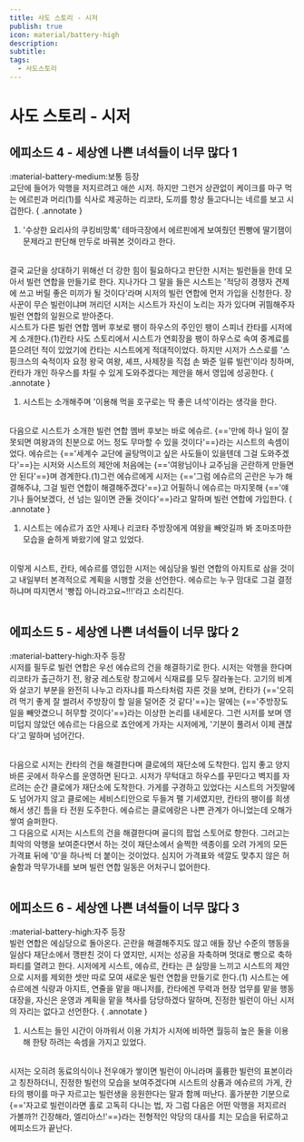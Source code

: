 ```yaml
---
title: 사도 스토리 - 시저
publish: true
icon: material/battery-high
description:
subtitle: 
tags:
  - 사도스토리
---
```


# 사도 스토리 - 시저

## 에피소드 4 - 세상엔 나쁜 녀석들이 너무 많다 1
<span class="badge badge-version"><span class="badge-icon">:material-battery-medium:</span>보통 등장</span>
<br>
교단에 들어가 악행을 저지르려고 애쓴 시저. 하지만 그런거 상관없이 케이크를 마구 먹는 에르핀과 머리(1)를 식사로 제공하는 리코타, 도끼를 항상 들고다니는 네르를 보고 시겁한다.
{ .annotate }

1. '수상한 요리사의 쿠킹비망록' 테마극장에서 에르핀에게 보여줬던 찐빵에 딸기잼이 문제라고 판단해 만두로 바꿔본 것이라고 한다.

<br>
결국 교단을 상대하기 위해선 더 강한 힘이 필요하다고 판단한 시저는 빌런들을 한데 모아서 빌런 연합을 만들기로 한다. 지나가다 그 말을 들은 시스트는 '적당히 경쟁자 견제에 쓰고 버릴 좋은 미끼가 될 것이다'라며 시저의 빌런 연합에 먼저 가입을 신청한다. 장사꾼이 무슨 빌런이냐며 꺼리던 시저는 시스트가 자신이 노리는 자가 있다며 귀띔해주자 빌런 연합의 일원으로 받아준다.

<br>
시스트가 다른 빌런 연합 멤버 후보로 팽이 하우스의 주인인 팽이 스피너 칸타를 시저에게 소개한다.(1)칸타 사도 스토리에서 시스트가 연회장을 팽이 하우스로 속여 중계료를 뜯으려던 적이 있었기에 칸타는 시스트에게 적대적이었다. 하지만 시저가 스스로를 '스핑크스의 숙적이자 요정 왕국 여왕, 셰프, 사제장을 직접 손 봐준 일류 빌런'이라 칭하며, 칸타가 개인 하우스를 차릴 수 있게 도와주겠다는 제안을 해서 영입에 성공한다.
{ .annotate }

1. 시스트는 소개해주며 '이용해 먹을 호구로는 딱 좋은 녀석'이라는 생각을 한다.

<br>
다음으로 시스트가 소개한 빌런 연합 멤버 후보는 바로 에슈르. {=='만에 하나 일이 잘못되면 여왕과의 친분으로 어느 정도 무마할 수 있을 것이다'==}라는 시스트의 속셈이었다. 에슈르는 {=='세계수 교단에 골탕먹이고 싶은 사도들이 있을텐데 그걸 도와주겠다'==}는 시저와 시스트의 제안에 처음에는 {=='여왕님이나 교주님을 곤란하게 만들면 안 된다'==}며 경계한다.(1)그런 에슈르에게 시저는 {=='그럼 에슈르의 곤란은 누가 해결해주냐, 그걸 빌런 연합이 해결해주겠다'==}고 어필하니 에슈르는 마지못해 {=='얘기나 들어보겠다, 선 넘는 일이면 관둘 것이다'==}라고 말하며 빌런 연합에 가입한다.
{ .annotate }

1. 시스트는 에슈르가 죠안 사제나 리코타 주방장에게 여왕을 빼앗길까 봐 조마조마한 모습을 숱하게 봐왔기에 알고 있었다.

<br>
이렇게 시스트, 칸타, 에슈르를 영입한 시저는 에심당을 빌런 연합의 아지트로 삼을 것이고 내일부터 본격적으로 계획을 시행할 것을 선언한다. 에슈르는 누구 맘대로 그걸 결정하냐며 따지면서 '빵집 아니라고요~!!!'라고 소리친다.
<br>
<br>

## 에피소드 5 - 세상엔 나쁜 녀석들이 너무 많다 2
<span class="badge badge-version"><span class="badge-icon">:material-battery-high:</span>자주 등장</span>
<br>
시저를 필두로 빌런 연합은 우선 에슈르의 건을 해결하기로 한다. 시저는 악행을 한다며 리코타가 출근하기 전, 왕궁 레스토랑 창고에서 식재료를 모두 잘라놓는다. 고기의 비계와 살코기 부분을 완전히 나누고 라자냐를 파스타처럼 자른 것을 보며, 칸타가 {=='오히려 먹기 좋게 잘 썰려서 주방장이 할 일을 덜어준 것 같다'==}는 말에는 {=='주방장도 일을 빼앗겼으니 허무할 것이다'==}라는 이상한 논리를 내세운다. 그런 시저를 보며 영 미덥지 않았던 에슈르는 다음으로 죠안에게 가자는 시저에게, '기분이 풀려서 이제 괜찮다'고 말하며 넘어간다.

<br>
다음으로 시저는 칸타의 건을 해결한다며 클로에의 재단소에 도착한다. 입지 좋고 양지바른 곳에서 하우스를 운영하면 된다고. 시저가 무턱대고 하우스를 꾸민다고 벽지를 자르려는 순간 클로에가 재단소에 도착한다. 가게를 구경하고 있었다는 시스트의 거짓말에도 넘어가지 않고 클로에는 세비스티안으로 두들겨 팰 기세였지만, 칸타의 팽이를 희생해서 생긴 틈을 타 전원 도주한다. 에슈르는 클로에랑은 나쁜 관계가 아니었는데 오해가 쌓여 슬퍼한다.

<br>
그 다음으로 시저는 시스트의 건을 해결한다며 골디의 팝업 스토어로 향한다. 그러고는 최악의 악행을 보여준다면서 하는 것이 재단소에서 슬쩍한 색종이를 오려 가게의 모든 가격표 뒤에 '0'을 하나씩 더 붙이는 것이었다. 심지어 가격표와 색깔도 맞추지 않은 허술함과 막무가내를 보며 빌런 연합 일동은 어처구니 없어한다.
<br>
<br>

## 에피소드 6 - 세상엔 나쁜 녀석들이 너무 많다 3
<span class="badge badge-version"><span class="badge-icon">:material-battery-high:</span>자주 등장</span>
<br>
빌런 연합은 에심당으로 돌아온다. 곤란을 해결해주지도 않고 애들 장난 수준의 행동을 일삼다 재단소에서 깽판친 것이 다 였지만, 시저는 성공을 자축하며 멋대로 빵으로 축하 파티를 열려고 한다. 시저에게 시스트, 에슈르, 칸타는 큰 실망을 느끼고 시스트의 제안으로 시저를 제외한 셋만 따로 모여 새로운 빌런 연합을 만들기로 한다.(1) 시스트는 에슈르에겐 식량과 아지트, 연줄을 맡을 매니저를, 칸타에겐 무력과 현장 업무를 맡을 행동대장을, 자신은 운영과 계획을 맡을 책사를 담당하겠다 말하며, 진정한 빌런이 아닌 시저의 자리는 없다고 선언한다.
{ .annotate }

1. 시스트는 들인 시간이 아까워서 이용 가치가 시저에 비하면 월등히 높은 둘을 이용해 한탕 하려는 속셈을 가지고 있었다.

<br>
시저는 오히려 동료의식이나 전우애가 쌓이면 빌런이 아니라며 훌륭한 빌런의 표본이라고 칭찬하더니, 진정한 빌런의 모습을 보여주겠다며 시스트의 상품과 에슈르의 가게, 칸타의 팽이를 마구 자르고는 빌런생을 응원한다는 말과 함께 떠난다. 홀가분한 기분으로 {=='자고로 빌런이라면 홀로 고독히 다니는 법, 자 그럼 다음은 어떤 악행을 저지르러 가볼까?! 긴장해라, 엘리아스!'==}라는 전형적인 악당의 대사를 치는 모습을 뒤로하고 에피소드가 끝난다.
<br>
<br>